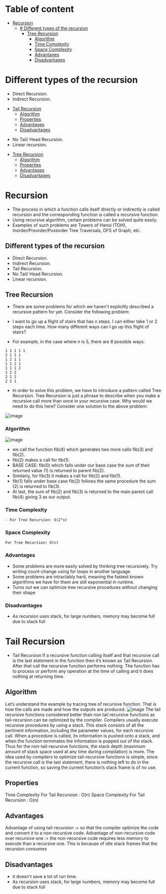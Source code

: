 # Table of content

- [Recursion](#recursion)
  - [# Different types of the recursion](#different-types-of-the-recursion)
    - [Tree Recursion](#tree-recursion)
      - [Algorithm](#algorithm)
      - [Time Complexity](#time-complexity)
      - [Space Complexity](#space-complexity)
      - [Advantages](#advantages)
      - [Disadvantages](#disadvantages)



# Different types of the recursion
* Direct Recursion.
* Indirect Recursion.
- [Tail Recursion](#tail-recursion)
  - [Algorithm](#tail-recursion)
  - [Properties](#tail-recursion)
  - [Advantages](#tail-recursion)
  - [Disadvantages](#tail-recursion)

  
* No Tail/ Head Recursion.
* Linear recursion.
- [Tree Recursion](#tree-recursion)
  - [Algorithm](#algorithm)
  - [Properties](#properties)
  - [Advantages](#advantages)
  - [Disadvantages](#disadvantages)

# Recursion


- The process in which a function calls itself directly or indirectly is called recursion and the corresponding function is called a recursive function. 
- Using recursive algorithm, certain problems can be solved quite easily.
- Examples of such problems are Towers of Hanoi (TOH), Inorder/Preorder/Postorder Tree Traversals, DFS of Graph, etc.

## Different types of the recursion
- Direct Recursion.
- Indirect Recursion.
- Tail Recursion.
- No Tail/ Head Recursion.
- Linear recursion.


## Tree Recursion

- There are some problems for which we haven't explicitly described a recursive pattern for yet. Consider the following problem:
- I want to go up a flight of stairs that has n steps. I can either take 1 or 2 steps each time. How many different ways can I go up this flight of stairs?

- For example, in the case where n is 5, there are 8 possible ways:

```
1 1 1 1 1
2 1 1 1
1 2 1 1
1 1 2 1
1 1 1 2
1 2 2
2 1 2
2 2 1
```

- In order to solve this problem, we have to introduce a pattern called Tree Recursion. Tree Recursion is just a phrase to describe when you make a recursive call more than once in your recursive case. Why would we need to do this here? Consider one solution to the above problem:

![image](https://user-images.githubusercontent.com/100334178/165895477-0529fa51-0e9e-42ca-812f-0a4198877e63.png)


### Algorithm

![image](https://user-images.githubusercontent.com/100334178/165895307-45a41ced-b354-4c81-b3f5-595bd1dc73f1.png)

- we call the function fib(4) which generates two more calls fib(3) and fib(2).
- fib(2) makes a call for fib(1). 
- BASE CASE: fib(0) which falls under our base case the sum of their returned value (1) is returned to parent fib(2). 
- Similarly, for fib(3) it makes a call for fib(2) and fib(1).
- fib(1) falls under base case fib(2) follows the same procedure the sum (2) is returned to fib(3). 
- At last, the sum of fib(2) and fib(3) is returned to the main parent call fib(4) giving 3 as our output.
 
### Time Complexity
```
- For Tree Recursion: O(2^n) 
```

### Space Complexity 
```
For Tree Recursion: O(n)
```

### Advantages

- Some problems are more easily solved by thinking tree recursively. Try writing count-change using for loops in another language.
- Some problems are intractably hard, meaning the fastest known algorithms we have for them are still exponential in runtime.
- Turns out we can optimize tree recursive procedures without changing their shape

### Disadvantages

- As recursion uses stack, for large numbers, memory may become full due to stack full



# Tail Recursion
* Tail Recursion
 If a recursive function calling itself and that recursive call is the last statement in the function then it’s known as Tail Recursion. After that call the recursive function performs nothing. The function has to process or perform any operation at the time of calling and it does nothing at returning time.

## Algorithm
 Let’s understand the example by tracing tree of recursive function. That is how the calls are made and how the outputs are produced.
 ![image](https://user-images.githubusercontent.com/100334178/166622562-760c951c-aa00-4fe0-a107-0563aa98d223.png)
The tail recursive functions considered better than non tail recursive functions as tail-recursion can be optimized by the compiler. Compilers usually execute recursive procedures by using a stack. This stack consists of all the pertinent information, including the parameter values, for each recursive call. When a procedure is called, its information is pushed onto a stack, and when the function terminates the information is popped out of the stack. Thus for the non-tail-recursive functions, the stack depth (maximum amount of stack space used at any time during compilation) is more. The idea used by compilers to optimize tail-recursive functions is simple, since the recursive call is the last statement, there is nothing left to do in the current function, so saving the current function’s stack frame is of no use.

## Properties
Time Complexity For Tail Recursion : O(n) 
Space Complexity For Tail Recursion : O(n)

## Advantages
Advantage of using tail-recursion := so that the compiler optimize the code and convert it to a non-recursive code. Advantage of non-recursive code over recursive one := the non-recursive code requires less memory to execute than a recursive one. This is because of idle stack frames that the recursion consumes

## Disadvantages
 - it doesn't save a lot of run time.
 - As recursion uses stack, for large numbers, memory may become full due to stack full

